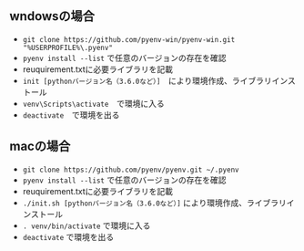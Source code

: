 ## wndowsの場合
- `git clone https://github.com/pyenv-win/pyenv-win.git "%USERPROFILE%\.pyenv"`
- `pyenv install --list` で任意のバージョンの存在を確認
- reuquirement.txtに必要ライブラリを記載
- `init [pythonバージョン名（3.6.0など）]`　により環境作成、ライブラリインストール
- `venv\Scripts\activate`　で環境に入る
- `deactivate`　で環境を出る

## macの場合
- `git clone https://github.com/pyenv/pyenv.git ~/.pyenv`
- `pyenv install --list` で任意のバージョンの存在を確認
- reuquirement.txtに必要ライブラリを記載
- `./init.sh [pythonバージョン名（3.6.0など）]` により環境作成、ライブラリインストール
- `. venv/bin/activate` で環境に入る
- `deactivate` で環境を出る